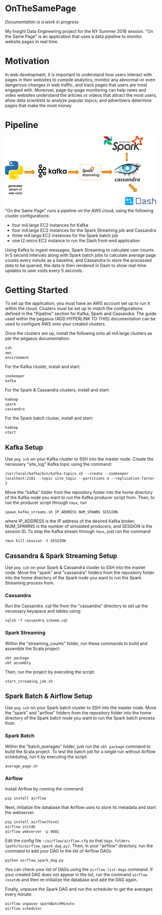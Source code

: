 # OnTheSamePage
*Documentation is a work in progress*

My Insight Data Engineering project for the NY Summer 2018 session. "On the Same Page" is an application that uses a data pipeline to monitor website pages in real time.

# Motivation
In web development, it is important to understand how users interact with pages in their websites to compile analytics, monitor any abnormal-or even dangerous-changes in web traffic, and track pages that users are most engaged with. Moreover, page-by-page monitoring can help news and video websites understand the articles or videos that attract the most users, allow data scientists to analyze popular topics, and advertisers determine pages that make the most money.

# Pipeline
![alt text](img/pipeline.png)
"On the Same Page" runs a pipeline on the AWS cloud, using the following cluster configurations:

* four m4.large EC2 instances for Kafka
* four m4.large EC2 instances for the Spark Streaming job and Cassandra 
* three m4.large EC2 instances for the Spark batch job
* one t2.micro EC2 instance to run the Dash front-end application

Using Kafka to ingest messages, Spark Streaming to calculate user counts in 5 second intervals along with Spark batch jobs to calculate average page counts every minute as a baseline, and Cassandra to store the processed data to be queried, the data is then rendered in Dash to show real-time updates to user visits every 5 seconds.

# Getting Started
To set up the application, you must have an AWS account set up to run it within the cloud. Clusters must be set up to match the configurations defined in the "Pipeline" section for Kafka, Spark and Cassandra. The guide used within the pegasus (ADD HYPERLINK TO THIS) documentation can be used to configure AWS onto your created clusters.

Once the clusters are up, install the following onto all m4.large clusters as per the pegasus documentation:
```
ssh
aws
environment
```

For the Kafka cluster, install and start:
```
zookeeper
kafka
```

For the Spark & Cassandra clusters, install and start:
```
hadoop
spark
cassandra
```

For the Spark batch cluster, install and start:
```
hadoop
start
```

## Kafka Setup
Use `peg ssh` on your Kafka cluster to SSH into the master node. Create the necessary "site_log" Kafka topic using the command:
```
/usr/local/kafka/bin/kafka-topics.sh --create --zookeeper localhost:2181 --topic site_topic --partitions 4 --replication-factor 2
```

Move the "kafka" folder from the repository folder into the home directory of the Kafka node you want to run the Kafka producer script from. Then, to run the producer script through `tmux`, run 
```
spawn_kafka_streams.sh IP_ADDRESS NUM_SPAWNS SESSION 
```
where IP_ADDRESS is the IP address of the desired Kafka broker, NUM_SPAWNS is the number of simulated producers, and SESSION is the session ID. To stop the Kafka stream through `tmux`, just run the command
```
tmux kill-session -t SESSION
```

## Cassandra & Spark Streaming Setup
Use `peg ssh` on your Spark & Cassandra cluster to SSH into the master node. Move the "spark" and "cassandra" folders from the repository folder into the home directory of the Spark node you want to run the Spark Streaming process from. 

### Cassandra
Run the Cassandra .cql file from the "cassandra" directory to set up the necessary keyspace and tables using:
```
cqlsh -f cassandra_schema.cql
```
### Spark Streaming
Within the "streaming_counts" folder, run these commands to build and assemble the Scala project:
```
sbt package
sbt assembly
```
Then, run the project by executing the script:
```
start_streaming_job.sh
```

## Spark Batch & Airflow Setup
Use `peg ssh` on your Spark batch cluster to SSH into the master node. Move the "spark" and "airflow" folders from the repository folder into the home directory of the Spark batch node you want to run the Spark batch process from. 

### Spark Batch
Within the "batch_averages" folder, just run the `sbt package` command to build the Scala project. To test the batch job for a single run without Airflow scheduling, run it by executing the script:
```
average_page.sh
```

### Airflow
Install Airflow by running the command
```
pip install airflow
```
Next, initialize the database that Airflow uses to store its metadata and start the webserver.
```
pip install airflow[hive]
airflow initdb
airflow webserver -p 8081
```
Edit the config file `~/airflow/airflow.cfg` so that `dags_folder=[path/to/airflow_spark_dag.py]`. Then, in your "airflow" directory, run the command to add your DAG to the list of Airflow DAGs
```
python airflow_spark_dag.py
```
You can check your list of DAGs using the `airflow list-dags` command. If your created DAG does not appear in the list, run the command `airflow resetdb` and then re-initialize the database and add the DAG again.

Finally, unpause the Spark DAG and run the scheduler to get the averages every minute:
```
airflow unpause sparkBatchMinute
airflow scheduler
```
